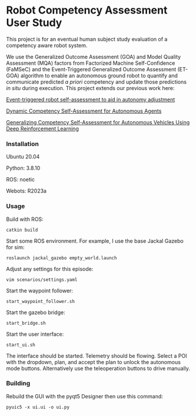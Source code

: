 # Robot Competency Assessment User Study

This project is for an eventual human subject study evaluation of a competency aware robot system.

We use the Generalized Outcome Assessment (GOA) and Model Quality Assessment (MQA) factors from
Factorized Machine Self-Confidence (FaMSeC) and the Event-Triggered Generalized Outcome
Assessment (ET-GOA) algorithm to enable an autonomous ground robot to quantify and communicate
predicted <i>a priori</i> competency and update those predictions <i>in situ</i> during execution. 
This project extends our previous work here:

[Event-triggered robot self-assessment to aid in autonomy adjustment](https://www.frontiersin.org/articles/10.3389/frobt.2023.1294533/full)

[Dynamic Competency Self-Assessment for Autonomous Agents](https://arxiv.org/abs/2303.01646)

[Generalizing Competency Self-Assessment for Autonomous Vehicles Using Deep Reinforcement Learning](https://arc.aiaa.org/doi/10.2514/6.2022-2496)

### Installation
Ubuntu 20.04

Python: 3.8.10

ROS: noetic

Webots: R2023a

### Usage
Build with ROS:
```commandline
catkin build 
```

Start some ROS environment. For example, I use the base Jackal Gazebo for sim: 
```commandline
roslaunch jackal_gazebo empty_world.launch
```

Adjust any settings for this episode:
```commandline
vim scenarios/settings.yaml
```

Start the waypoint follower:
```commandline
start_waypoint_follower.sh
```

Start the gazebo bridge:
```commandline
start_bridge.sh
```

Start the user interface:
```commandline
start_ui.sh
```

The interface should be started. Telemetry should be flowing. Select a POI with the dropdown, plan, 
and accept the plan to unlock the autonomous mode buttons. Alternatively use the teleoperation buttons
to drive manually.

### Building
Rebuild the GUI with the pyqt5 Designer then use this command:
```commandline
pyuic5 -x ui.ui -o ui.py
```
